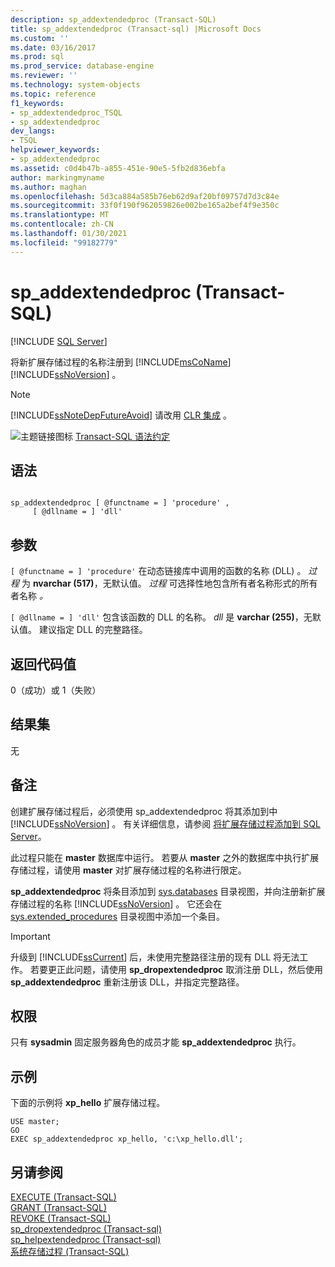 ```yaml
---
description: sp_addextendedproc (Transact-SQL)
title: sp_addextendedproc (Transact-sql) |Microsoft Docs
ms.custom: ''
ms.date: 03/16/2017
ms.prod: sql
ms.prod_service: database-engine
ms.reviewer: ''
ms.technology: system-objects
ms.topic: reference
f1_keywords:
- sp_addextendedproc_TSQL
- sp_addextendedproc
dev_langs:
- TSQL
helpviewer_keywords:
- sp_addextendedproc
ms.assetid: c0d4b47b-a855-451e-90e5-5fb2d836ebfa
author: markingmyname
ms.author: maghan
ms.openlocfilehash: 5d3ca884a585b76eb62d9af20bf09757d7d3c84e
ms.sourcegitcommit: 33f0f190f962059826e002be165a2bef4f9e350c
ms.translationtype: MT
ms.contentlocale: zh-CN
ms.lasthandoff: 01/30/2021
ms.locfileid: "99182779"
---
```

# <a name="sp_addextendedproc-transact-sql"></a>sp_addextendedproc (Transact-SQL)
[!INCLUDE [SQL Server](../../includes/applies-to-version/sqlserver.md)]

  将新扩展存储过程的名称注册到 [!INCLUDE[msCoName](../../includes/msconame-md.md)] [!INCLUDE[ssNoVersion](../../includes/ssnoversion-md.md)] 。  
  
> [!NOTE]  
>  [!INCLUDE[ssNoteDepFutureAvoid](../../includes/ssnotedepfutureavoid-md.md)] 请改用 [CLR 集成](../../relational-databases/clr-integration/common-language-runtime-integration-overview.md) 。  
  
 ![主题链接图标](../../database-engine/configure-windows/media/topic-link.gif "“主题链接”图标") [Transact-SQL 语法约定](../../t-sql/language-elements/transact-sql-syntax-conventions-transact-sql.md)  
  
## <a name="syntax"></a>语法  
  
```  
  
sp_addextendedproc [ @functname = ] 'procedure' ,   
     [ @dllname = ] 'dll'  
```  
  
## <a name="arguments"></a>参数  
`[ @functname = ] 'procedure'` 在动态链接库中调用的函数的名称 (DLL) 。 *过程* 为 **nvarchar (517)**，无默认值。 *过程* 可选择性地包含所有者名称形式的所有者名称 *。*  
  
`[ @dllname = ] 'dll'` 包含该函数的 DLL 的名称。 *dll* 是 **varchar (255)**，无默认值。 建议指定 DLL 的完整路径。  
  
## <a name="return-code-values"></a>返回代码值  
 0（成功）或 1（失败）  
  
## <a name="result-sets"></a>结果集  
 无  
  
## <a name="remarks"></a>备注  
 创建扩展存储过程后，必须使用 sp_addextendedproc 将其添加到中 [!INCLUDE[ssNoVersion](../../includes/ssnoversion-md.md)] 。  有关详细信息，请参阅 [将扩展存储过程添加到 SQL Server](../../relational-databases/extended-stored-procedures-programming/adding-an-extended-stored-procedure-to-sql-server.md)。  
  
 此过程只能在 **master** 数据库中运行。 若要从 **master** 之外的数据库中执行扩展存储过程，请使用 **master** 对扩展存储过程的名称进行限定。  
  
 **sp_addextendedproc** 将条目添加到 [sys.databases](../../relational-databases/system-catalog-views/sys-objects-transact-sql.md) 目录视图，并向注册新扩展存储过程的名称 [!INCLUDE[ssNoVersion](../../includes/ssnoversion-md.md)] 。 它还会在 [sys.extended_procedures](../../relational-databases/system-catalog-views/sys-extended-procedures-transact-sql.md) 目录视图中添加一个条目。  
  
> [!IMPORTANT]  
>  升级到 [!INCLUDE[ssCurrent](../../includes/sscurrent-md.md)] 后，未使用完整路径注册的现有 DLL 将无法工作。 若要更正此问题，请使用 **sp_dropextendedproc** 取消注册 DLL，然后使用 **sp_addextendedproc** 重新注册该 DLL，并指定完整路径。  
  
## <a name="permissions"></a>权限  
 只有 **sysadmin** 固定服务器角色的成员才能 **sp_addextendedproc** 执行。  
  
## <a name="examples"></a>示例  
 下面的示例将 **xp_hello** 扩展存储过程。  
  
```  
USE master;  
GO  
EXEC sp_addextendedproc xp_hello, 'c:\xp_hello.dll';  
```  
  
## <a name="see-also"></a>另请参阅  
 [EXECUTE (Transact-SQL)](../../t-sql/language-elements/execute-transact-sql.md)   
 [GRANT (Transact-SQL)](../../t-sql/statements/grant-transact-sql.md)   
 [REVOKE (Transact-SQL)](../../t-sql/statements/revoke-transact-sql.md)   
 [sp_dropextendedproc &#40;Transact-sql&#41;](../../relational-databases/system-stored-procedures/sp-dropextendedproc-transact-sql.md)   
 [sp_helpextendedproc &#40;Transact-sql&#41;](../../relational-databases/system-stored-procedures/sp-helpextendedproc-transact-sql.md)   
 [系统存储过程 (Transact-SQL)](../../relational-databases/system-stored-procedures/system-stored-procedures-transact-sql.md)  
  
  
